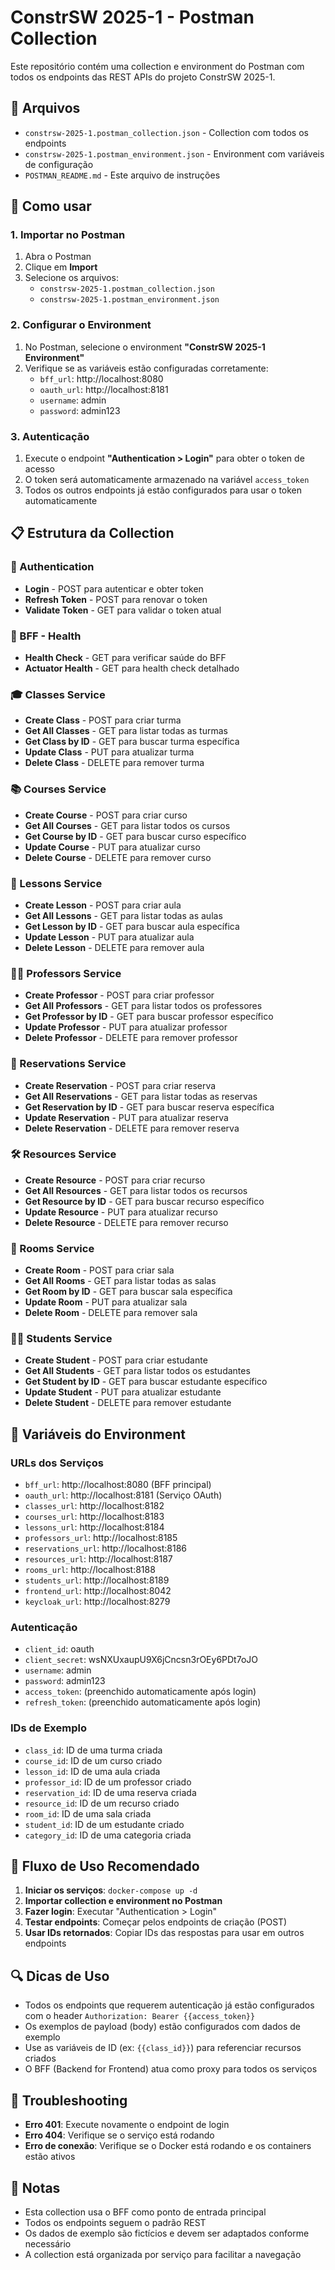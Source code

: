 # ConstrSW 2025-1 - Postman Collection

Este repositório contém uma collection e environment do Postman com todos os endpoints das REST APIs do projeto ConstrSW 2025-1.

## 📁 Arquivos

- `constrsw-2025-1.postman_collection.json` - Collection com todos os endpoints
- `constrsw-2025-1.postman_environment.json` - Environment com variáveis de configuração
- `POSTMAN_README.md` - Este arquivo de instruções

## 🚀 Como usar

### 1. Importar no Postman

1. Abra o Postman
2. Clique em **Import**
3. Selecione os arquivos:
   - `constrsw-2025-1.postman_collection.json`
   - `constrsw-2025-1.postman_environment.json`

### 2. Configurar o Environment

1. No Postman, selecione o environment **"ConstrSW 2025-1 Environment"**
2. Verifique se as variáveis estão configuradas corretamente:
   - `bff_url`: http://localhost:8080
   - `oauth_url`: http://localhost:8181
   - `username`: admin
   - `password`: admin123

### 3. Autenticação

1. Execute o endpoint **"Authentication > Login"** para obter o token de acesso
2. O token será automaticamente armazenado na variável `access_token`
3. Todos os outros endpoints já estão configurados para usar o token automaticamente

## 📋 Estrutura da Collection

### 🔐 Authentication
- **Login** - POST para autenticar e obter token
- **Refresh Token** - POST para renovar o token
- **Validate Token** - GET para validar o token atual

### 🏥 BFF - Health
- **Health Check** - GET para verificar saúde do BFF
- **Actuator Health** - GET para health check detalhado

### 🎓 Classes Service
- **Create Class** - POST para criar turma
- **Get All Classes** - GET para listar todas as turmas
- **Get Class by ID** - GET para buscar turma específica
- **Update Class** - PUT para atualizar turma
- **Delete Class** - DELETE para remover turma

### 📚 Courses Service
- **Create Course** - POST para criar curso
- **Get All Courses** - GET para listar todos os cursos
- **Get Course by ID** - GET para buscar curso específico
- **Update Course** - PUT para atualizar curso
- **Delete Course** - DELETE para remover curso

### 📖 Lessons Service
- **Create Lesson** - POST para criar aula
- **Get All Lessons** - GET para listar todas as aulas
- **Get Lesson by ID** - GET para buscar aula específica
- **Update Lesson** - PUT para atualizar aula
- **Delete Lesson** - DELETE para remover aula

### 👨‍🏫 Professors Service
- **Create Professor** - POST para criar professor
- **Get All Professors** - GET para listar todos os professores
- **Get Professor by ID** - GET para buscar professor específico
- **Update Professor** - PUT para atualizar professor
- **Delete Professor** - DELETE para remover professor

### 📅 Reservations Service
- **Create Reservation** - POST para criar reserva
- **Get All Reservations** - GET para listar todas as reservas
- **Get Reservation by ID** - GET para buscar reserva específica
- **Update Reservation** - PUT para atualizar reserva
- **Delete Reservation** - DELETE para remover reserva

### 🛠️ Resources Service
- **Create Resource** - POST para criar recurso
- **Get All Resources** - GET para listar todos os recursos
- **Get Resource by ID** - GET para buscar recurso específico
- **Update Resource** - PUT para atualizar recurso
- **Delete Resource** - DELETE para remover recurso

### 🏢 Rooms Service
- **Create Room** - POST para criar sala
- **Get All Rooms** - GET para listar todas as salas
- **Get Room by ID** - GET para buscar sala específica
- **Update Room** - PUT para atualizar sala
- **Delete Room** - DELETE para remover sala

### 👨‍🎓 Students Service
- **Create Student** - POST para criar estudante
- **Get All Students** - GET para listar todos os estudantes
- **Get Student by ID** - GET para buscar estudante específico
- **Update Student** - PUT para atualizar estudante
- **Delete Student** - DELETE para remover estudante

## 🔧 Variáveis do Environment

### URLs dos Serviços
- `bff_url`: http://localhost:8080 (BFF principal)
- `oauth_url`: http://localhost:8181 (Serviço OAuth)
- `classes_url`: http://localhost:8182
- `courses_url`: http://localhost:8183
- `lessons_url`: http://localhost:8184
- `professors_url`: http://localhost:8185
- `reservations_url`: http://localhost:8186
- `resources_url`: http://localhost:8187
- `rooms_url`: http://localhost:8188
- `students_url`: http://localhost:8189
- `frontend_url`: http://localhost:8042
- `keycloak_url`: http://localhost:8279

### Autenticação
- `client_id`: oauth
- `client_secret`: wsNXUxaupU9X6jCncsn3rOEy6PDt7oJO
- `username`: admin
- `password`: admin123
- `access_token`: (preenchido automaticamente após login)
- `refresh_token`: (preenchido automaticamente após login)

### IDs de Exemplo
- `class_id`: ID de uma turma criada
- `course_id`: ID de um curso criado
- `lesson_id`: ID de uma aula criada
- `professor_id`: ID de um professor criado
- `reservation_id`: ID de uma reserva criada
- `resource_id`: ID de um recurso criado
- `room_id`: ID de uma sala criada
- `student_id`: ID de um estudante criado
- `category_id`: ID de uma categoria criada

## 🎯 Fluxo de Uso Recomendado

1. **Iniciar os serviços**: `docker-compose up -d`
2. **Importar collection e environment no Postman**
3. **Fazer login**: Executar "Authentication > Login"
4. **Testar endpoints**: Começar pelos endpoints de criação (POST)
5. **Usar IDs retornados**: Copiar IDs das respostas para usar em outros endpoints

## 🔍 Dicas de Uso

- Todos os endpoints que requerem autenticação já estão configurados com o header `Authorization: Bearer {{access_token}}`
- Os exemplos de payload (body) estão configurados com dados de exemplo
- Use as variáveis de ID (ex: `{{class_id}}`) para referenciar recursos criados
- O BFF (Backend for Frontend) atua como proxy para todos os serviços

## 🐛 Troubleshooting

- **Erro 401**: Execute novamente o endpoint de login
- **Erro 404**: Verifique se o serviço está rodando
- **Erro de conexão**: Verifique se o Docker está rodando e os containers estão ativos

## 📝 Notas

- Esta collection usa o BFF como ponto de entrada principal
- Todos os endpoints seguem o padrão REST
- Os dados de exemplo são fictícios e devem ser adaptados conforme necessário
- A collection está organizada por serviço para facilitar a navegação 